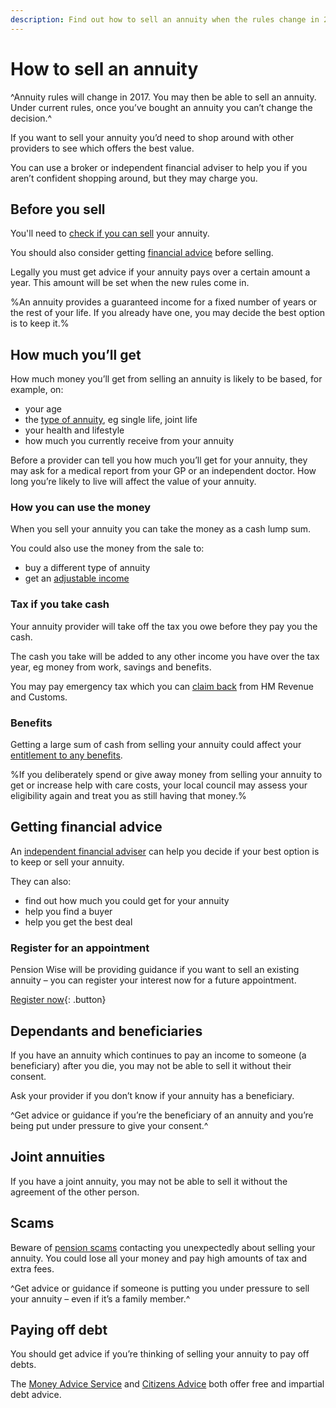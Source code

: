 ```yaml
---
description: Find out how to sell an annuity when the rules change in 2017.
---
```


# How to sell an annuity

^Annuity rules will change in 2017. You may then be able to sell an annuity. Under current rules, once you’ve bought an annuity you can’t change the decision.^ 

If you want to sell your annuity you’d need to shop around with other providers to see which offers the best value.

You can use a broker or independent financial adviser to help you if you aren’t confident shopping around, but they may charge you.

## Before you sell

You'll need to [check if you can sell](can-sell-annuity) your annuity.

You should also consider getting [financial advice](/financial-advice) before selling. 

Legally you must get advice if your annuity pays over a certain amount a year. This amount will be set when the new rules come in.

%An annuity provides a guaranteed income for a fixed number of years or the rest of your life. If you already have one, you may decide the best option is to keep it.%

## How much you’ll get

How much money you’ll get from selling an annuity is likely to be based, for example, on:

- your age
- the [type of annuity](/guaranteed-income#types-of-annuity), eg single life, joint life
- your health and lifestyle
- how much you currently receive from your annuity

Before a provider can tell you how much you’ll get for your annuity, they may ask for a medical report from your GP or an independent doctor. How long you’re likely to live will affect the value of your annuity.

### How you can use the money

When you sell your annuity you can take the money as a cash lump sum.

You could also use the money from the sale to:

- buy a different type of annuity
- get an [adjustable income](/adjustable-income)

### Tax if you take cash

Your annuity provider will take off the tax you owe before they pay you the cash. 

The cash you take will be added to any other income you have over the tax year, eg money from work, savings and benefits.

You may pay emergency tax which you can [claim back](https://www.gov.uk/claim-tax-refund/you-get-a-pension) from HM Revenue and Customs.

### Benefits

Getting a large sum of cash from selling your annuity could affect your [entitlement to any benefits](/benefits).

%If you deliberately spend or give away money from selling your annuity to get or increase help with care costs, your local council may assess your eligibility again and treat you as still having that money.%

## Getting financial advice

An [independent financial adviser](/financial-advice) can help you decide if your best option is to keep or sell your annuity.

They can also:

- find out how much you could get for your annuity
- help you find a buyer
- help you get the best deal

### Register for an appointment

Pension Wise will be providing guidance if you want to sell an existing annuity – you can register your interest now for a future appointment.

[Register now](/annuity-registration){: .button}

## Dependants and beneficiaries

If you have an annuity which continues to pay an income to someone (a beneficiary) after you die, you may not be able to sell it without their consent.

Ask your provider if you don’t know if your annuity has a beneficiary.

^Get advice or guidance if you’re the beneficiary of an annuity and you’re being put under pressure to give your consent.^

## Joint annuities

If you have a joint annuity, you may not be able to sell it without the agreement of the other person.

## Scams

Beware of [pension scams](/scams) contacting you unexpectedly about selling your annuity. You could lose all your money and pay high amounts of tax and extra fees.

^Get advice or guidance if someone is putting you under pressure to sell your annuity – even if it’s a family member.^

## Paying off debt

You should get advice if you’re thinking of selling your annuity to pay off debts.

The [Money Advice Service](https://www.moneyadviceservice.org.uk/en) and [Citizens Advice](https://www.citizensadvice.org.uk) both offer free and impartial debt advice.
